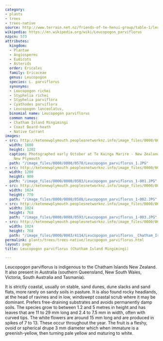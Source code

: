 ```yaml
---
category:
- plants
- trees
- trees-native
source: http://www.terrain.net.nz/friends-of-te-henui-group/table-1/leucopogon-parviflorus-chatham-island-mingimingi.html
wikipedia: https://en.wikipedia.org/wiki/Leucopogon_parviflorus
nzpcn: 573
attributes:
  kingdom:
  - Plantae
  - Angiosperms
  - Eudicots
  - Asterids
  order: Ericales
  family: Ericaceae
  genus: Leucopogon
  species: L. parviflorus
  synonyms:
  - Leucopogon richei
  - Styphelia richei
  - Styphelia parviflora
  - Cyathodes parviflora
  - Leucopogon lanceolatus,
  binomial name: Leucopogon parviflorus
  common names:
  - Chatham Island Mingimingi
  - Coast Beard-heath
  - Native Currant
images:
- src: http://ketenewplymouth.peoplesnetworknz.info/image_files/0000/0008/0578/Leucopogon_parviflorus_1.JPG
  width: 1600
  height: 1202
  caption: Photographed early October at Te Kainga Marire - New Zealand's Native Garden,
    New Plymouth
  path: "/image_files/0000/0008/0578/Leucopogon_parviflorus_1.JPG"
- src: http://ketenewplymouth.peoplesnetworknz.info/image_files/0000/0008/0583/Leucopogon_parviflorus_1-001.JPG
  width: 1200
  height: 900
  path: "/image_files/0000/0008/0583/Leucopogon_parviflorus_1-001.JPG"
- src: http://ketenewplymouth.peoplesnetworknz.info/image_files/0000/0008/0588/Leucopogon_parviflorus_1-002.JPG
  width: 1024
  height: 770
  path: "/image_files/0000/0008/0588/Leucopogon_parviflorus_1-002.JPG"
- src: http://ketenewplymouth.peoplesnetworknz.info/image_files/0000/0008/0593/Leucopogon_parviflorus_1-003.JPG
  width: 1024
  height: 768
  path: "/image_files/0000/0008/0593/Leucopogon_parviflorus_1-003.JPG"
- src: http://ketenewplymouth.peoplesnetworknz.info/image_files/0000/0003/4114/Leucopogon_parviflorus__Chatham_Island_Mingimingi-003.JPG
  width: 1024
  height: 768
  path: "/image_files/0000/0003/4114/Leucopogon_parviflorus__Chatham_Island_Mingimingi-003.JPG"
permalink: plants/trees/trees-native/leucopogon_parviflorus.html
layout: page
title: Leucopogon parviflorus (Chatham Island Mingimingi)

---
```

Leucopogon parviflorus is indigenous to the Chatham Islands New Zealand. It also present in Australia (southern Queensland, New South Wales, Victoria, South Australia and Tasmania).

It is strictly coastal, usually on stable, sand dunes, dune slacks and sand flats, more rarely on sandy soils in pasture. It is also found rocky headlands, at the head of ravines and in low, windswept coastal scrub where it may be dominant. Prefers free-draining substrates and avoids permanently damp soils.
The species grow to between 1.2 and 5 metres in height and has leaves that are 11 to 29 mm long and 2.4 to 7.5 mm in width, often with curved tips. The white flowers are around 15 mm long and are produced in spikes of 7 to 13. These occur throughout the year. The fruit is a fleshy, ovoid or spherical drupe 3 mm diameter which when immature is a greenish-yellow, then turning pale yellow and maturing to white.
